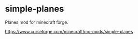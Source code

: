 # simple-planes
Planes mod for minecraft forge.

https://www.curseforge.com/minecraft/mc-mods/simple-planes

